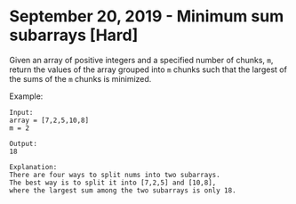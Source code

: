 # September 20, 2019 - Minimum sum subarrays [Hard]

Given an array of positive integers and a specified number of chunks, `m`, 
return the values of the array grouped into `m` chunks such that the largest 
of the sums of the `m` chunks is minimized.

Example:
```
Input:
array = [7,2,5,10,8]
m = 2

Output:
18

Explanation:
There are four ways to split nums into two subarrays.
The best way is to split it into [7,2,5] and [10,8],
where the largest sum among the two subarrays is only 18.
```
